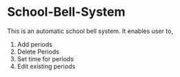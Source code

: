 # School-Bell-System
This is an automatic school bell system. It enables user to,

1. Add periods
2. Delete Periods
3. Set time for periods
4. Edit existing periods

